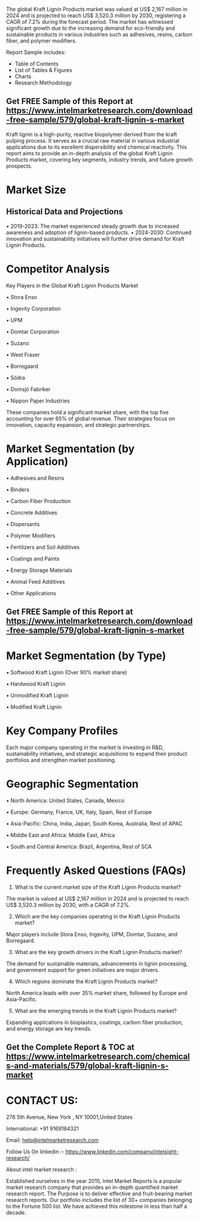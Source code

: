 The global Kraft Lignin Products market was valued at US$ 2,167 million in 2024 and is projected to reach US$ 3,520.3 million by 2030, registering a CAGR of 7.2% during the forecast period. The market has witnessed significant growth due to the increasing demand for eco-friendly and sustainable products in various industries such as adhesives, resins, carbon fiber, and polymer modifiers.

 
Report Sample includes:
- Table of Contents
- List of Tables & Figures
- Charts
- Research Methodology


Get FREE Sample of this Report at https://www.intelmarketresearch.com/download-free-sample/579/global-kraft-lignin-s-market
-
Kraft lignin is a high-purity, reactive biopolymer derived from the kraft pulping process. It serves as a crucial raw material in various industrial applications due to its excellent dispersibility and chemical reactivity. This report aims to provide an in-depth analysis of the global Kraft Lignin Products market, covering key segments, industry trends, and future growth prospects.

Market Size
=
Historical Data and Projections
-
•	2019-2023: The market experienced steady growth due to increased awareness and adoption of lignin-based products.
•	2024-2030: Continued innovation and sustainability initiatives will further drive demand for Kraft Lignin Products.


Competitor Analysis
=
Key Players in the Global Kraft Lignin Products Market

•	Stora Enso

•	Ingevity Corporation

•	UPM


•	Domtar Corporation

•	Suzano

•	West Fraser


•	Borregaard

•	Södra

•	Domsjö Fabriker

•	Nippon Paper Industries

These companies hold a significant market share, with the top five accounting for over 65% of global revenue. Their strategies focus on innovation, capacity expansion, and strategic partnerships.

Market Segmentation (by Application)
=
•	Adhesives and Resins

•	Binders

•	Carbon Fiber Production


•	Concrete Additives

•	Dispersants

•	Polymer Modifiers

•	Fertilizers and Soil Additives

•	Coatings and Paints

•	Energy Storage Materials

•	Animal Feed Additives

•	Other Applications

Get FREE Sample of this Report at https://www.intelmarketresearch.com/download-free-sample/579/global-kraft-lignin-s-market
-
Market Segmentation (by Type)
=
•	Softwood Kraft Lignin (Over 90% market share)

•	Hardwood Kraft Lignin

•	Unmodified Kraft Lignin

•	Modified Kraft Lignin

Key Company Profiles
=
Each major company operating in the market is investing in R&D, sustainability initiatives, and strategic acquisitions to expand their product portfolios and strengthen market positioning.

Geographic Segmentation
=
•	North America: United States, Canada, Mexico

•	Europe: Germany, France, UK, Italy, Spain, Rest of Europe

•	Asia-Pacific: China, India, Japan, South Korea, Australia, Rest of APAC

•	Middle East and Africa: Middle East, Africa

•	South and Central America: Brazil, Argentina, Rest of SCA

Frequently Asked Questions (FAQs)
=
1. What is the current market size of the Kraft Lignin Products market?

The market is valued at US$ 2,167 million in 2024 and is projected to reach US$ 3,520.3 million by 2030, with a CAGR of 7.2%.

2. Which are the key companies operating in the Kraft Lignin Products market? 

Major players include Stora Enso, Ingevity, UPM, Domtar, Suzano, and Borregaard.

3. What are the key growth drivers in the Kraft Lignin Products market? 

The demand for sustainable materials, advancements in lignin processing, and government support for green initiatives are major drivers.

4. Which regions dominate the Kraft Lignin Products market? 

North America leads with over 35% market share, followed by Europe and Asia-Pacific.

5. What are the emerging trends in the Kraft Lignin Products market?

Expanding applications in bioplastics, coatings, carbon fiber production, and energy storage are key trends.

Get the Complete Report & TOC at https://www.intelmarketresearch.com/chemicals-and-materials/579/global-kraft-lignin-s-market
-
CONTACT US:
=
276 5th Avenue, New York , NY 10001,United States

International: +91 9169164321

Email: help@intelmarketresearch.com

Follow Us On linkedin :- https://www.linkedin.com/company/intelsight-research/

About intel market research :

Established ourselves in the year 2015, Intel Market Reports is a popular market research company that provides an in-depth quantified market research report. The Purpose is to deliver effective and fruit-bearing market research reports. Our portfolio includes the list of 30+ companies belonging to the Fortune 500 list. We have achieved this milestone in less than half a decade.
